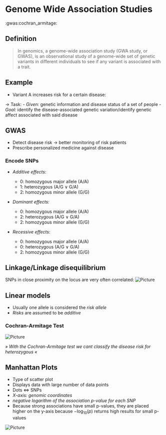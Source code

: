 # Genome Wide Association Studies
:gwas:cochran_armitage:

## Definition
> In genomics, a genome-wide association study (GWA study, or GWAS), is an observational study of a genome-wide set of genetic variants in different individuals to see if any variant is associated with a trait.

## Example
- Variant A increases risk for a certain disease:

→ Task:
	- *Given:* genetic information and disease status of a set of people
	- *Goal:* identify the disease-associated genetic variation/identify genetic affect associated with said disease

## GWAS
- Detect disease risk → better monitoring of risk patients
- Prescribe personalized medicine against disease


### Encode SNPs
- *Additive effects:*
	- 0: homozygous major allele (A/A)
	- 1: heterozygous (A/G $\lor$ G/A)
	- 2: homozygous minor allele (G/G)

- *Dominant effects:*
	- 0: homozygous major allele (A/A)
	- 2: heterozygous (A/G $\lor$ G/A)
	- 2: homozygous minor allele (G/G)

- *Recessive effects:*
	- 0: homozygous major allele (A/A)
	- 0: heterozygous (A/G $\lor$ G/A)
	- 2: homozygous minor allele (G/G)

## Linkage/Linkage disequilibrium
SNPs in close proximity on the locus are very often correlated:
![Picture](/home/malte/01_Documents/vimwiki/Assets/Bioinformatik/PopulationGenetics/linkage.png)


## Linear models
- Usually one allele is considered the *risk allele*
- *Risks* are assumed to be *additive*

### Cochran-Armitage Test
![Picture](/home/malte/01_Documents/vimwiki/Assets/Bioinformatik/PopulationGenetics/cochranArmitage.png)

*» With the Cochran-Armitage test we cant classify the disease risk for heterozygous «*

## Manhattan Plots
- Type of scatter plot
- Displays data with large number of data points
- Dots $\iff$ SNPs
- *X-axis: genomic coordinates*
- *negative logarithm of the association p-value for each SNP*
- Because strong associations have small p-values, they are placed higher on the y-axis because $-\log_{10}(p)$ returns high results for small p-values

![Picture](/home/malte/01_Documents/vimwiki/Assets/Bioinformatik/PopulationGenetics/manhattanPlot.png)
